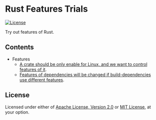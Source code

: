 # Rust Features Trials

[![License]](#license)

Try out features of Rust.

[License]: https://img.shields.io/badge/License-Apache--2.0%20OR%20MIT-blue.svg

## Contents

- Features
  - [A crate should be only enable for Linux, and we want to control features of it](features/features-only-for-specific-targets).
  - [Features of dependencies will be changed if build-dependencies use different features](features/build-deps-change-features-of-deps).

## License

Licensed under either of [Apache License, Version 2.0] or [MIT License], at
your option.

[Apache License, Version 2.0]: LICENSE-APACHE
[MIT License]: LICENSE-MIT
